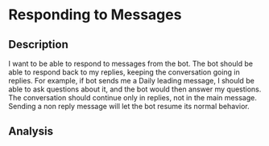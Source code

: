 # Responding to Messages

## Description

I want to be able to respond to messages from the bot. The bot should be able to respond back to my replies, keeping the conversation going in replies. For example, if bot sends me a Daily leading message, I should be able to ask questions about it, and the bot would then answer my questions.
The conversation should continue only in replies, not in the main message. Sending a non reply message will let the bot resume its normal behavior.

## Analysis

